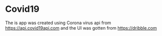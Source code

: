 # Covid19

The is app was created using Corona virus api from https://api.covid19api.com and the UI was gotten from https://dribble.com
